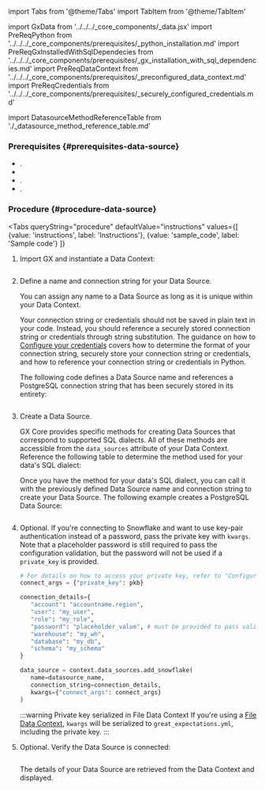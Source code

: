 import Tabs from '@theme/Tabs'
import TabItem from '@theme/TabItem'

import GxData from '../../../_core_components/_data.jsx'
import PreReqPython from '../../../_core_components/prerequisites/_python_installation.md'
import PreReqGxInstalledWithSqlDependecies from '../../../_core_components/prerequisites/_gx_installation_with_sql_dependencies.md'
import PreReqDataContext from '../../../_core_components/prerequisites/_preconfigured_data_context.md'
import PreReqCredentials from '../../../_core_components/prerequisites/_securely_configured_credentials.md'

import DatasourceMethodReferenceTable from './_datasource_method_reference_table.md'

### Prerequisites {#prerequisites-data-source}
- <PreReqPython/>.
- <PreReqGxInstalledWithSqlDependecies/>
- <PreReqDataContext/>.
- <PreReqCredentials/>.

### Procedure {#procedure-data-source}

<Tabs 
   queryString="procedure"
   defaultValue="instructions"
   values={[
      {value: 'instructions', label: 'Instructions'},
      {value: 'sample_code', label: 'Sample code'}
   ]}
>

<TabItem value="instructions" label="Instructions">

1. Import GX and instantiate a Data Context:

   ```python title="Python" name="docs/docusaurus/docs/core/connect_to_data/sql_data/_create_a_data_source/postgres.py imports"
   ```

2. Define a name and connection string for your Data Source.

   You can assign any name to a Data Source as long as it is unique within your Data Context.

   Your connection string or credentials should not be saved in plain text in your code.  Instead, you should reference a securely stored connection string or credentials through string substitution.  The guidance on how to [Configure your credentials](#configure-credentials) covers how to determine the format of your connection string, securely store your connection string or credentials, and how to reference your connection string or credentials in Python.

   The following code defines a Data Source name and references a PostgreSQL connection string that has been securely stored in its entirety:

    ```python title="Python" name="docs/docusaurus/docs/core/connect_to_data/sql_data/_create_a_data_source/postgres.py name and connection string"
   ```

3. Create a Data Source.
   
   GX Core provides specific methods for creating Data Sources that correspond to supported SQL dialects.  All of these methods are accessible from the `data_sources` attribute of your Data Context.  Reference the following table to determine the method used for your data's SQL dialect:

   <DatasourceMethodReferenceTable/>

   Once you have the method for your data's SQL dialect, you can call it with the previously defined Data Source name and connection string to create your Data Source.  The following example creates a PostgreSQL Data Source:

   ```python title="Python" name="docs/docusaurus/docs/core/connect_to_data/sql_data/_create_a_data_source/postgres.py create data source"
   ```
4. Optional. If you're connecting to Snowflake and want to use key-pair authentication instead of a password, pass the private key with `kwargs`. Note that a placeholder password is still required to pass the configuration validation, but the password will not be used if a `private_key` is provided.

   ```python title="Python"
   # For details on how to access your private key, refer to "Configure credentials" above 
   connect_args = {"private_key": pkb} 

   connection_details={
      "account": "accountname.region",
      "user": "my_user",
      "role": "my_role",
      "password": "placeholder_value", # must be provided to pass validation but will be ignored
      "warehouse": "my_wh",
      "database": "my_db",
      "schema": "my_schema"
   }

   data_source = context.data_sources.add_snowflake(
      name=datasource_name,
      connection_string=connection_details,
      kwargs={"connect_args": connect_args}
   )
   ```
   
   :::warning Private key serialized in File Data Context
   If you're using a [File Data Context](/core/set_up_a_gx_environment/create_a_data_context.md), `kwargs` will be serialized to `great_expectations.yml`, including the private key.
   :::


5. Optional. Verify the Data Source is connected:

   ```python title="Python" name="docs/docusaurus/docs/core/connect_to_data/sql_data/_create_a_data_source/postgres.py verify data source"
   ```
   
   The details of your Data Source are retrieved from the Data Context and displayed.

</TabItem>

<TabItem value="sample_code" label="Sample code">

```python title="Sample code" name="docs/docusaurus/docs/core/connect_to_data/sql_data/_create_a_data_source/postgres.py full sample code"
```

</TabItem>

</Tabs>